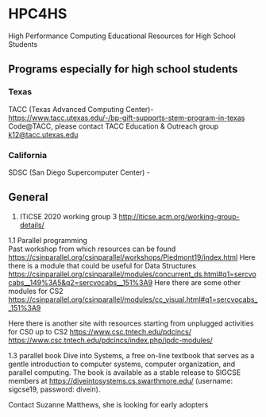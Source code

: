 # HPC4HS
High Performance Computing Educational Resources for High School Students

## Programs especially for high school students

### Texas
TACC (Texas Advanced Computing Center)- https://www.tacc.utexas.edu/-/bp-gift-supports-stem-program-in-texas
Code@TACC, please contact TACC Education & Outreach group k12@tacc.utexas.edu

### California
SDSC (San Diego Supercomputer Center) - 

## General 
1.  ITiCSE 2020 working group 3
http://iticse.acm.org/working-group-details/

1.1 Parallel programming  
Past workshop from which resources can be found
https://csinparallel.org/csinparallel/workshops/Piedmont19/index.html
Here there is a module that could be useful for Data Structures
https://csinparallel.org/csinparallel/modules/concurrent_ds.html#q1=sercvocabs__149%3A5&q2=sercvocabs__151%3A9
Here there are some other modules for CS2
https://csinparallel.org/csinparallel/modules/cc_visual.html#q1=sercvocabs__151%3A9

Here there is another site with resources starting from unplugged activities for CS0 up to CS2
https://www.csc.tntech.edu/pdcincs/
https://www.csc.tntech.edu/pdcincs/index.php/ipdc-modules/

1.3 parallel book
Dive into Systems, a free on-line textbook that serves as a gentle introduction to computer systems, computer organization, and parallel computing. The book is available as a stable release to SIGCSE members at https://diveintosystems.cs.swarthmore.edu/ (username: sigcse19, password: divein).

Contact Suzanne Matthews, she is looking for early adopters
